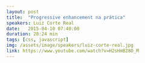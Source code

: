 ```yaml
---
layout: post
title:  "Progressive enhancement na prática"
speakers: Luiz Corte Real
date:   2015-04-10 07:40:00
duration: 28:24 min
tags: [css, javascript]
img: /assets/image/speakers/luiz-corte-real.jpg
link: https://www.youtube.com/watch?v=H2sHmB28O_M
---
```

